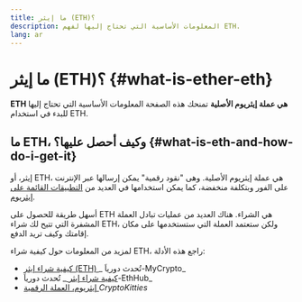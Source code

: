 ```yaml
---
title: ما إيثر (ETH)؟
description: المعلومات الأساسية التي تحتاج إليها لفهم ETH.
lang: ar
---
```


# ما إيثر (ETH)؟ {#what-is-ether-eth}

<div class="featured">

**ETH هي عملة إيثريوم الأصلية** تمنحك هذه الصفحة المعلومات الأساسية التي تحتاج إليها للبدء في استخدام ETH.

</div>

## ما ETH، وكيف أحصل عليها؟ {#what-is-eth-and-how-do-i-get-it}

إيثر، أو ETH، هي عملة إيثريوم الأصلية. وهى "نقود رقمية" يمكن إرسالها عبر الإنترنت على الفور وبتكلفة منخفضة، كما يمكن استخدامها في العديد من [التطبيقات القائمة على إيثريوم](/ar/dapps/).

أسهل طريقة للحصول على ETH هي الشراء. هناك العديد من عمليات تبادل العملة المشفرة التي تتيح لك شراء ETH، ولكن ستعتمد العملة التي ستستخدمها على مكان إقامتك وكيف تريد الدفع.

لمزيد من المعلومات حول كيفية شراء ETH، راجع هذه الأدلة:

- [ كيفية شراء إيثر (ETH) ](https://support.mycrypto.com/how-to/getting-started/how-to-buy-ether-with-usd)_ تُحدث دورياَ-MyCrypto_
- [ كيفية شراء إيثر ](https://docs.ethhub.io/using-ethereum/how-to-buy-ether/)_ تُحدث دورياَ-EthHub_
- [ إيثريوم، العملة الرقمية ](https://www.cryptokitties.co/faq#ethereum-a-digital-currency)_CryptoKitties_
